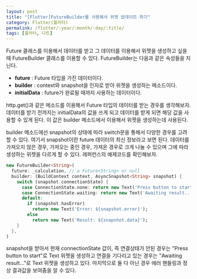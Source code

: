 ```yaml
---
layout: post
title: "[Flutter]FutureBuilder를 사용해서 위젯 업데이트 하기"
category: Flutter(플러터)
permalink: /flutter/:year/:month/:day/:title/
tags: [플러터, 다트]
---
```


Future 클래스를 이용해서 데이터를 받고 그 데이터를 이용해서 위젯을 생성하고 싶을 때 FutureBuilder 클래스를 이용할 수 있다. FutureBuilder는 다음과 같은 속성들을 지닌다.

* **future** : Future 타입을 가진 데이터이다.
* **builder** : context와 snapshot을 인자로 받아 위젯을 생성하는 메소드이다.
* **initialData** : future가 완료될 때까지 사용하는 데이터이다.

http.get()과 같은 메소드를 이용해서 Future 타입의 데이터를 받는 경우를 생각해보자. 데이터를 받기 전까지는 initialData의 값을 쓰게 되고 데이터를 받게 되면 해당 값을 사용할 수 있게 된다. 이 값은 builder 메소드에서 이용해서 위젯을 생성하는데 사용된다.

builder 메소드에선 snapshot의 상태에 따라 switch문을 통해서 다양한 경우를 고려할 수 있다. 여기서 snapshot이란 future 데이터의 최신 정보라고 보면 된다. 데이터를 가져오지 않은 경우, 가져오는 중인 경우, 가져온 경우로 크게 나눌 수 있으며 그에 따라 생성하는 위젯을 다르게 할 수 있다. 레퍼런스의 예제코드를 확인해보자.

```dart
new FutureBuilder<String>(
  future: _calculation, // a Future<String> or null
  builder: (BuildContext context, AsyncSnapshot<String> snapshot) {
    switch (snapshot.connectionState) {
      case ConnectionState.none: return new Text('Press button to start');
      case ConnectionState.waiting: return new Text('Awaiting result...');
      default:
        if (snapshot.hasError)
          return new Text('Error: ${snapshot.error}');
        else
          return new Text('Result: ${snapshot.data}');
    }
  },
)
```

snapshot을 받아서 현재 connectionState 값이, 즉 연결상태가 안된 경우는 "Press button to start"로 Text 위젯을 생성하고 연결을 기다리고 있는 경우는 "Awaiting result..."로 Text 위젯을 생성하고 있다. 마지막으로 둘 다 아닌 경우 에러 핸들링과 정상 결과값을 보여줌을 알 수 있다.